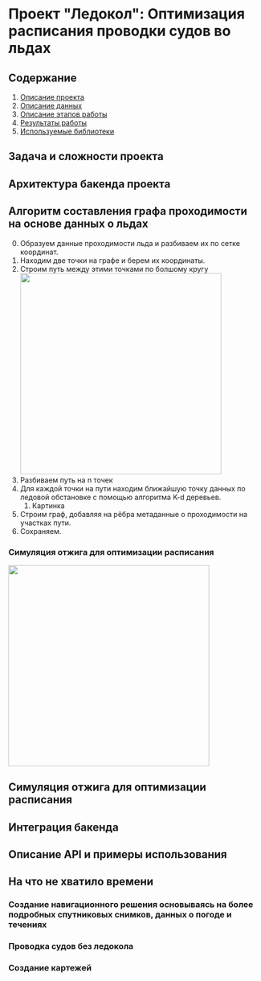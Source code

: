 # Проект "Ледокол": Оптимизация расписания проводки судов во льдах

## Содержание
1. [Описание проекта](#description)
2. [Описание данных](#data)
3. [Описание этапов работы](#stages)
4. [Результаты работы](#results)
5. [Используемые библиотеки](#libs)

## Задача и сложности проекта

## Архитектура бакенда проекта



## Алгоритм составления графа проходимости на основе данных о льдах

0. Образуем данные проходимости льда и разбиваем их по сетке координат.
1. Находим две точки на графе и берем их координаты. 
2. Строим путь между этими точками по болшому кругу <img src="https://upload.wikimedia.org/wikipedia/commons/thumb/c/cb/Illustration_of_great-circle_distance.svg/220px-Illustration_of_great-circle_distance.svg.png" width="400">
3. Разбиваем путь на n точек
4. Для каждой точки на пути находим ближайшую точку данных по ледовой обстановке с помощью алгоритма K-d деревьев.
   1. Картинка
5. Строим граф, добавляя на рёбра метаданные о проходимости на участках пути.
6. Сохраняем.


### Симуляция отжига для оптимизации расписания
<img src="https://upload.wikimedia.org/wikipedia/commons/1/10/Travelling_salesman_problem_solved_with_simulated_annealing.gif" width="400">


## Симуляция отжига для оптимизации расписания

## Интеграция бакенда

## Описание API и примеры использования

## На что не хватило времени

### Создание навигационного решения основываясь на более подробных спутниковых снимков, данных о погоде и течениях

### Проводка судов без ледокола

### Создание картежей
